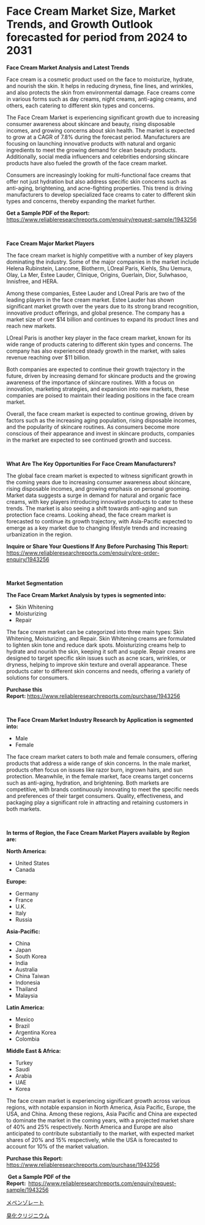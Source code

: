 <p><h1>Face Cream Market Size, Market Trends, and Growth Outlook forecasted for period from 2024 to 2031</h1></p><p><strong>Face Cream Market Analysis and Latest Trends</strong></p>
<p><p>Face cream is a cosmetic product used on the face to moisturize, hydrate, and nourish the skin. It helps in reducing dryness, fine lines, and wrinkles, and also protects the skin from environmental damage. Face creams come in various forms such as day creams, night creams, anti-aging creams, and others, each catering to different skin types and concerns.</p><p>The Face Cream Market is experiencing significant growth due to increasing consumer awareness about skincare and beauty, rising disposable incomes, and growing concerns about skin health. The market is expected to grow at a CAGR of 7.8% during the forecast period. Manufacturers are focusing on launching innovative products with natural and organic ingredients to meet the growing demand for clean beauty products. Additionally, social media influencers and celebrities endorsing skincare products have also fueled the growth of the face cream market.</p><p>Consumers are increasingly looking for multi-functional face creams that offer not just hydration but also address specific skin concerns such as anti-aging, brightening, and acne-fighting properties. This trend is driving manufacturers to develop specialized face creams to cater to different skin types and concerns, thereby expanding the market further.</p></p>
<p><strong>Get a Sample PDF of the Report:&nbsp;</strong> <a href="https://www.reliableresearchreports.com/enquiry/request-sample/1943256">https://www.reliableresearchreports.com/enquiry/request-sample/1943256</a></p>
<p>&nbsp;</p>
<p><strong>Face Cream Major Market Players</strong></p>
<p><p>The face cream market is highly competitive with a number of key players dominating the industry. Some of the major companies in the market include Helena Rubinstein, Lancome, Biotherm, LOreal Paris, Kiehls, Shu Uemura, Olay, La Mer, Estee Lauder, Clinique, Origins, Guerlain, Dior, Sulwhasoo, Innisfree, and HERA.</p><p>Among these companies, Estee Lauder and LOreal Paris are two of the leading players in the face cream market. Estee Lauder has shown significant market growth over the years due to its strong brand recognition, innovative product offerings, and global presence. The company has a market size of over $14 billion and continues to expand its product lines and reach new markets.</p><p>LOreal Paris is another key player in the face cream market, known for its wide range of products catering to different skin types and concerns. The company has also experienced steady growth in the market, with sales revenue reaching over $11 billion.</p><p>Both companies are expected to continue their growth trajectory in the future, driven by increasing demand for skincare products and the growing awareness of the importance of skincare routines. With a focus on innovation, marketing strategies, and expansion into new markets, these companies are poised to maintain their leading positions in the face cream market.</p><p>Overall, the face cream market is expected to continue growing, driven by factors such as the increasing aging population, rising disposable incomes, and the popularity of skincare routines. As consumers become more conscious of their appearance and invest in skincare products, companies in the market are expected to see continued growth and success.</p></p>
<p>&nbsp;</p>
<p><strong>What Are The Key Opportunities For Face Cream Manufacturers?</strong></p>
<p><p>The global face cream market is expected to witness significant growth in the coming years due to increasing consumer awareness about skincare, rising disposable incomes, and growing emphasis on personal grooming. Market data suggests a surge in demand for natural and organic face creams, with key players introducing innovative products to cater to these trends. The market is also seeing a shift towards anti-aging and sun protection face creams. Looking ahead, the face cream market is forecasted to continue its growth trajectory, with Asia-Pacific expected to emerge as a key market due to changing lifestyle trends and increasing urbanization in the region.</p></p>
<p><strong>Inquire or Share Your Questions If Any Before Purchasing This Report:</strong> <a href="https://www.reliableresearchreports.com/enquiry/pre-order-enquiry/1943256">https://www.reliableresearchreports.com/enquiry/pre-order-enquiry/1943256</a></p>
<p>&nbsp;</p>
<p><strong>Market Segmentation</strong></p>
<p><strong>The Face Cream Market Analysis by types is segmented into:</strong></p>
<p><ul><li>Skin Whitening</li><li>Moisturizing</li><li>Repair</li></ul></p>
<p><p>The face cream market can be categorized into three main types: Skin Whitening, Moisturizing, and Repair. Skin Whitening creams are formulated to lighten skin tone and reduce dark spots. Moisturizing creams help to hydrate and nourish the skin, keeping it soft and supple. Repair creams are designed to target specific skin issues such as acne scars, wrinkles, or dryness, helping to improve skin texture and overall appearance. These products cater to different skin concerns and needs, offering a variety of solutions for consumers.</p></p>
<p><strong>Purchase this Report:&nbsp;</strong><a href="https://www.reliableresearchreports.com/purchase/1943256">https://www.reliableresearchreports.com/purchase/1943256</a></p>
<p>&nbsp;</p>
<p><strong>The Face Cream Market Industry Research by Application is segmented into:</strong></p>
<p><ul><li>Male</li><li>Female</li></ul></p>
<p><p>The face cream market caters to both male and female consumers, offering products that address a wide range of skin concerns. In the male market, products often focus on issues like razor burn, ingrown hairs, and sun protection. Meanwhile, in the female market, face creams target concerns such as anti-aging, hydration, and brightening. Both markets are competitive, with brands continuously innovating to meet the specific needs and preferences of their target consumers. Quality, effectiveness, and packaging play a significant role in attracting and retaining customers in both markets.</p></p>
<p>&nbsp;</p>
<p><strong>In terms of Region, the Face Cream Market Players available by Region are:</strong></p>
<p>
    <p> <strong> North America: </strong>
        <ul>
            <li>United States</li>
            <li>Canada</li>
        </ul>
        </p> 
    <p> <strong> Europe: </strong>
        <ul>
            <li>Germany</li>
            <li>France</li>
            <li>U.K.</li>
            <li>Italy</li>
            <li>Russia</li>
        </ul>
        </p> 
    <p> <strong> Asia-Pacific: </strong>
        <ul>
            <li>China</li>
            <li>Japan</li>
            <li>South Korea</li>
            <li>India</li>
            <li>Australia</li>
            <li>China Taiwan</li>
            <li>Indonesia</li>
            <li>Thailand</li>
            <li>Malaysia</li>
        </ul>
        </p> 
    <p> <strong> Latin America: </strong>
        <ul>
            <li>Mexico</li>
            <li>Brazil</li>
            <li>Argentina Korea</li>
            <li>Colombia</li>
        </ul>
        </p> 
    <p> <strong> Middle East & Africa: </strong>
        <ul>
            <li>Turkey</li>
            <li>Saudi</li>
            <li>Arabia</li>
            <li>UAE</li>
            <li>Korea</li>
        </ul>
    </p>
    </p>
<p><p>The face cream market is experiencing significant growth across various regions, with notable expansion in North America, Asia Pacific, Europe, the USA, and China. Among these regions, Asia Pacific and China are expected to dominate the market in the coming years, with a projected market share of 40% and 25% respectively. North America and Europe are also anticipated to contribute substantially to the market, with expected market shares of 20% and 15% respectively, while the USA is forecasted to account for 10% of the market valuation.</p></p>
<p><strong>Purchase this Report: </strong><a href="https://www.reliableresearchreports.com/purchase/1943256">https://www.reliableresearchreports.com/purchase/1943256</a></p>
<p>&nbsp;<strong>Get a Sample PDF of the Report:&nbsp;&nbsp;</strong><a href="https://www.reliableresearchreports.com/enquiry/request-sample/1943256">https://www.reliableresearchreports.com/enquiry/request-sample/1943256</a></p>
<p><strong></strong></p>
<p><p><a href="https://medium.com/@shawnsmihv6/%E3%83%A1%E3%83%9A%E3%83%B3%E3%82%BE%E3%83%AC%E3%83%BC%E3%83%88%E5%B8%82%E5%A0%B4%E3%81%AF-%E5%B8%82%E5%A0%B4%E3%82%B7%E3%82%A7%E3%82%A2-%E3%82%B5%E3%82%A4%E3%82%BA-2023%E5%B9%B4%E3%81%BE%E3%81%A7%E3%81%AE%E4%BA%88%E6%B8%AC%E3%82%92%E9%87%8D%E7%82%B9%E7%9A%84%E3%81%AB%E5%8F%96%E3%82%8A%E7%B5%84%E3%82%93%E3%81%A7%E3%81%84%E3%81%BE%E3%81%99-ce49091d4ab7">メペンゾレート</a></p><p><a href="https://medium.com/@nicholas.ellison0076890/%E3%82%AF%E3%83%AA%E3%82%B8%E3%83%8B%E3%82%A6%E3%83%A0-%E3%83%96%E3%83%AD%E3%83%9F%E3%83%89%E5%B8%82%E5%A0%B4-2031%E5%B9%B4%E3%81%BE%E3%81%A7%E3%81%AE%E6%88%90%E5%8A%9F%E3%81%97%E3%81%9F%E3%83%93%E3%82%B8%E3%83%8D%E3%82%B9%E6%88%A6%E7%95%A5%E3%81%AE%E9%8D%B5-2a8bbc2fe63d">臭化クリジニウム</a></p></p>